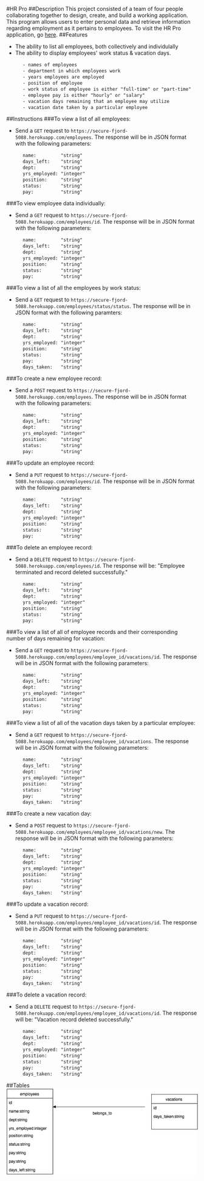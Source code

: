 #HR Pro
##Description
This project consisted of a team of four people collaborating together to design, create, and build a working application. This program allows users to enter personal data and retrieve information regarding employment as it pertains to employees. To visit the HR Pro application, go <a href="https://secure-fjord-5088.herokuapp.com">here</a>.
##Features
- The ability to list all employees, both collectively and individulally
- The ability to display employees' work status & vacation days.

```
      - names of employees
      - department in which employees work
      - years employees are employed
      - position of employee
      - work status of employee is either "full-time" or "part-time"
      - employee pay is either "hourly" or "salary"
      - vacation days remaining that an employee may utilize
      - vacation date taken by a particular employee

```

##Instructions
###To view a list of all employees:
- Send a `GET` request to `https://secure-fjord-5088.herokuapp.com/employees`. The response will be in JSON format with the following parameters:

```
      name:         "string"
      days_left:    "string"
      dept:         "string"
      yrs_employed: "integer"
      position:     "string"
      status:       "string"
      pay:          "string"

```

###To view employee data individually:
- Send a `GET` request to `https://secure-fjord-5088.herokuapp.com/employees/id`. The response will be in JSON format with the following parameters:

```
      name:         "string"
      days_left:    "string"
      dept:         "string"
      yrs_employed: "integer"
      position:     "string"
      status:       "string"
      pay:          "string"

```

###To view a list of all the employees by work status:
- Send a `GET` request to `https://secure-fjord-5088.herokuapp.com/employees/status/status`. The response will be in JSON format with the following paramters:

```
      name:         "string"
      days_left:    "string"
      dept:         "string"
      yrs_employed: "integer"
      position:     "string"
      status:       "string"
      pay:          "string"
      days_taken:   "string"

```

###To create a new employee record:
- Send a `POST` request to `https://secure-fjord-5088.herokuapp.com/employees`. The response will be in JSON format with the following parameters:

```
      name:         "string"
      days_left:    "string"
      dept:         "string"
      yrs_employed: "integer"
      position:     "string"
      status:       "string"
      pay:          "string"

```

###To update an employee record:
- Send a `PUT` request to `https://secure-fjord-5088.herokuapp.com/employees/id`. The response will be in JSON format with the following parameters:

```
      name:         "string"
      days_left:    "string"
      dept:         "string"
      yrs_employed: "integer"
      position:     "string"
      status:       "string"
      pay:          "string"

```

###To delete an employee record:
- Send a `DELETE` request to `https://secure-fjord-5088.herokuapp.com/employees/id`. The response will be: "Employee terminated and record deleted successfully."

```
      name:         "string"
      days_left:    "string"
      dept:         "string"
      yrs_employed: "integer"
      position:     "string"
      status:       "string"
      pay:          "string"

```

###To view a list of all of employee records and their corresponding number of days remaining for vacation:
- Send a `GET` request to `https://secure-fjord-5088.herokuapp.com/employees/employee_id/vacations/id`. The response will be in JSON format with the following parameters:

```
      name:         "string"
      days_left:    "string"
      dept:         "string"
      yrs_employed: "integer"
      position:     "string"
      status:       "string"
      pay:          "string"

```

###To view a list of all of the vacation days taken by a particular employee:
- Send a `GET` request to `https://secure-fjord-5088.herokuapp.com/employees/employee_id/vacations`. The response will be in JSON format with the following parameters:

```
      name:         "string"
      days_left:    "string"
      dept:         "string"
      yrs_employed: "integer"
      position:     "string"
      status:       "string"
      pay:          "string"
      days_taken:   "string"

```

###To create a new vacation day:
- Send a `POST` request to `https://secure-fjord-5088.herokuapp.com/employees/employee_id/vacations/new`. The response will be in JSON format with the following parameters:


```
      name:         "string"
      days_left:    "string"
      dept:         "string"
      yrs_employed: "integer"
      position:     "string"
      status:       "string"
      pay:          "string"
      days_taken:   "string"

```

###To update a vacation record:
- Send a `PUT` request to `https://secure-fjord-5088.herokuapp.com/employees/employee_id/vacations/id`. The response will be in JSON format with the following parameters:


```
      name:         "string"
      days_left:    "string"
      dept:         "string"
      yrs_employed: "integer"
      position:     "string"
      status:       "string"
      pay:          "string"
      days_taken:   "string"

```

###To delete a vacation record:
- Send a `DELETE` request to `https://secure-fjord-5088.herokuapp.com/employees/employee_id/vacations/id`. The response will be: "Vacation record deleted successfully."

```
      name:         "string"
      days_left:    "string"
      dept:         "string"
      yrs_employed: "integer"
      position:     "string"
      status:       "string"
      pay:          "string"
      days_taken:   "string"

```


##Tables
<img src = "./HackathonUML.png">
